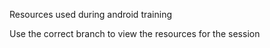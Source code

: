 Resources used during android training

Use the correct branch to view the resources for the session
